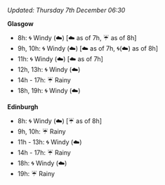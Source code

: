 *Updated: Thursday 7th December 06:30*

**Glasgow**

* 8h: :cyclone: Windy (:cloud:) [:cloud: as of 7h, :umbrella: as of 8h]
* 9h, 10h: :cyclone: Windy (:cloud:) [:cloud: as of 7h, :cyclone:(:cloud:) as of 8h]
* 11h: :cyclone: Windy (:cloud:) [:cloud: as of 7h]
* 12h, 13h: :cyclone: Windy (:cloud:)
* 14h - 17h: :umbrella: Rainy
* 18h, 19h: :cyclone: Windy (:cloud:)

**Edinburgh**

* 8h: :cyclone: Windy (:cloud:) [:umbrella: as of 8h]
* 9h, 10h: :umbrella: Rainy
* 11h - 13h: :cyclone: Windy (:cloud:)
* 14h - 17h: :umbrella: Rainy
* 18h: :cyclone: Windy (:cloud:)
* 19h: :umbrella: Rainy
